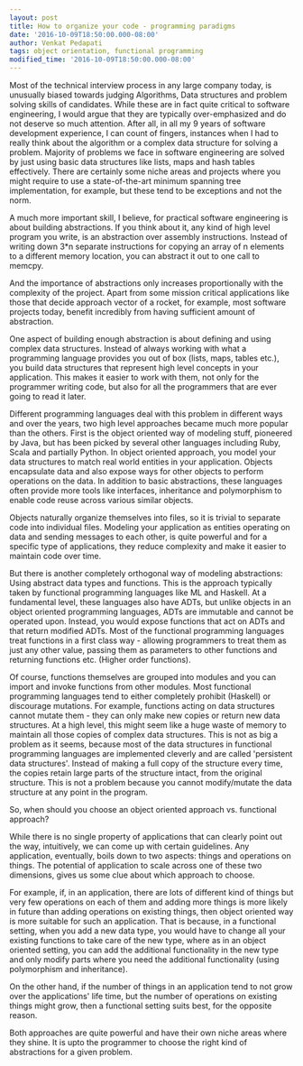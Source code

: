 ```yaml
---
layout: post
title: How to organize your code - programming paradigms
date: '2016-10-09T18:50:00.000-08:00'
author: Venkat Pedapati
tags: object orientation, functional programming
modified_time: '2016-10-09T18:50:00.000-08:00'
---
```


Most of the technical interview process in any 
large company today, is unusually biased towards judging Algorithms, 
Data structures and problem solving skills of candidates. While
these are in fact quite critical to software engineering,
I would argue that they are typically over-emphasized and
do not deserve so much attention. After all, 
in all my 9 years of software development experience, 
I can count of fingers, instances when I had to 
really think about the algorithm or a complex data structure 
for solving a problem. Majority of problems we face in 
software engineering are solved by just using basic data structures like lists, maps 
and hash tables effectively. There are certainly some niche 
areas and projects where you might require to use a 
state-of-the-art minimum spanning tree implementation, for example, but these
tend to be exceptions and not the norm. 

A much more important skill, I believe, for practical software engineering
is about building abstractions. If you think about it, any 
kind of high level program you write, is an abstraction 
over assembly instructions. Instead of writing down 3*n separate
instructions for copying an array of n elements to a 
different memory location, you can abstract it out to one call to
memcpy. 

And the importance of abstractions only increases proportionally 
with the complexity of the project. Apart from some 
mission critical applications like those that decide approach vector 
of a rocket, for example, most software projects today, benefit incredibly
from having sufficient amount of abstraction. 

One aspect of building enough abstraction is about defining 
and using complex data structures. Instead of always working
with what a programming language provides you out of box (lists, maps, tables etc.),
you build data structures that represent high level 
concepts in your application. This makes it easier to work 
with them, not only for the programmer writing code, but also
for all the programmers that are ever going to read it later. 

Different programming languages deal with this problem in different
ways and over the years, two high level approaches became much more 
popular than the others. First is the object oriented way of modeling stuff,
pioneered by Java, but has been picked by several other languages 
including Ruby, Scala and partially Python. In object oriented approach, you model your 
data structures to match real world entities in your application. Objects 
encapsulate data and also expose ways for other objects to perform 
operations on the data. In addition to basic abstractions, these languages
often provide more tools like interfaces, inheritance and polymorphism
to enable code reuse across various similar objects.

Objects naturally organize themselves into files, so it is trivial to 
separate code into individual files. Modeling your application as entities operating on data and sending
messages to each other, is quite powerful and for a specific 
type of applications, they reduce complexity and make it easier to maintain code
over time.

But there is another completely orthogonal way of 
modeling abstractions: Using abstract data types and functions. 
This is the approach typically taken by functional programming languages
like ML and Haskell. At a fundamental level, these languages also have 
ADTs, but unlike objects in an object oriented programming languages, ADTs are 
immutable and cannot be operated upon. Instead, you would expose functions
that act on ADTs and that return modified ADTs. Most of the functional programming languages 
treat functions in a first class way - allowing programmers to treat them as 
just any other value, passing them as parameters to other functions and returning
functions etc. (Higher order functions). 

Of course, functions themselves are grouped into modules and you can import and 
invoke functions from other modules. Most functional programming languages tend 
to either completely prohibit (Haskell) or discourage mutations. For example, functions
acting on data structures cannot mutate them - they can only make new copies or return
new data structures. At a high level, this might seem like a huge waste of memory to maintain
all those copies of complex data structures. This is not as big a problem as it seems, because
most of the data structures in functional programming languages are implemented cleverly 
and are called 'persistent data structures'. Instead of making a full copy of the structure 
every time, the copies retain large parts of the structure intact, from the original structure.
This is not a problem because you cannot modify/mutate the data structure at any point in
the program. 

So, when should you choose an object oriented approach vs. functional approach? 

While there is no single property of applications that can clearly point out the way, intuitively,
we can come up with certain guidelines. Any application, eventually, boils down to two aspects: 
things and operations on things. The potential of application to scale across one of these 
two dimensions, gives us some clue about which approach to choose. 

For example, if, in an application, there are lots of different kind of things but very few operations
on each of them and adding more things is more likely in future than adding operations on existing things,
then object oriented way is more suitable for such an application. That is because, in a functional setting, when 
you add a new data type, you would have to change all your existing functions to take care of the new type,
where as in an object oriented setting, you can add the additional functionality in the new type and only 
modify parts where you need the additional functionality (using polymorphism and inheritance). 

On the other hand, if the number of things in an application tend to not grow over the applications' life time,
but the number of operations on existing things might grow, then a functional setting suits best, for the 
opposite reason.

Both approaches are quite powerful and have their own niche areas where they shine. It is upto the programmer
to choose the right kind of abstractions for a given problem.
